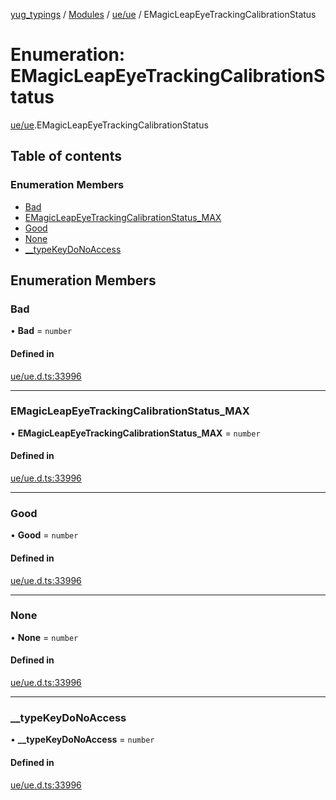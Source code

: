 [yug_typings](../README.md) / [Modules](../modules.md) / [ue/ue](../modules/ue_ue.md) / EMagicLeapEyeTrackingCalibrationStatus

# Enumeration: EMagicLeapEyeTrackingCalibrationStatus

[ue/ue](../modules/ue_ue.md).EMagicLeapEyeTrackingCalibrationStatus

## Table of contents

### Enumeration Members

- [Bad](ue_ue.EMagicLeapEyeTrackingCalibrationStatus.md#bad)
- [EMagicLeapEyeTrackingCalibrationStatus\_MAX](ue_ue.EMagicLeapEyeTrackingCalibrationStatus.md#emagicleapeyetrackingcalibrationstatus_max)
- [Good](ue_ue.EMagicLeapEyeTrackingCalibrationStatus.md#good)
- [None](ue_ue.EMagicLeapEyeTrackingCalibrationStatus.md#none)
- [\_\_typeKeyDoNoAccess](ue_ue.EMagicLeapEyeTrackingCalibrationStatus.md#__typekeydonoaccess)

## Enumeration Members

### Bad

• **Bad** = `number`

#### Defined in

[ue/ue.d.ts:33996](https://github.com/YugMetaverse/yug_typings/blob/b7d9b19/ue/ue.d.ts#L33996)

___

### EMagicLeapEyeTrackingCalibrationStatus\_MAX

• **EMagicLeapEyeTrackingCalibrationStatus\_MAX** = `number`

#### Defined in

[ue/ue.d.ts:33996](https://github.com/YugMetaverse/yug_typings/blob/b7d9b19/ue/ue.d.ts#L33996)

___

### Good

• **Good** = `number`

#### Defined in

[ue/ue.d.ts:33996](https://github.com/YugMetaverse/yug_typings/blob/b7d9b19/ue/ue.d.ts#L33996)

___

### None

• **None** = `number`

#### Defined in

[ue/ue.d.ts:33996](https://github.com/YugMetaverse/yug_typings/blob/b7d9b19/ue/ue.d.ts#L33996)

___

### \_\_typeKeyDoNoAccess

• **\_\_typeKeyDoNoAccess** = `number`

#### Defined in

[ue/ue.d.ts:33996](https://github.com/YugMetaverse/yug_typings/blob/b7d9b19/ue/ue.d.ts#L33996)
